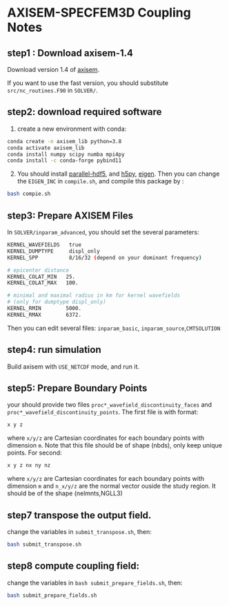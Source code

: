 # AXISEM-SPECFEM3D Coupling Notes

## step1 : Download axisem-1.4
Download version 1.4 of [axisem](https://github.com/geodynamics/axisem). 

If you want to use the fast version, you should substitute `src/nc_routines.F90` in `SOLVER/`.

## step2: download required software
1. create a new environment with conda:
```bash
conda create -n axisem_lib python=3.8 
conda activate axisem_lib
conda install numpy scipy numba mpi4py
conda install -c conda-forge pybind11  
```
2. You should install [parallel-hdf5](https://support.hdfgroup.org/HDF5/PHDF5/), and [h5py](https://docs.h5py.org/en/stable/mpi.html), [eigen](https://eigen.tuxfamily.org/index.php?title=Main_Page). Then you can change the `EIGEN_INC` in `compile.sh`, and compile this package by :
```bash
bash compie.sh
```


## step3: Prepare AXISEM Files
In `SOLVER/inparam_advanced`, you should set the several parameters:
```bash 
KERNEL_WAVEFIELDS   true
KERNEL_DUMPTYPE     displ_only
KERNEL_SPP          8/16/32 (depend on your dominant frequency)

# epicenter distance
KERNEL_COLAT_MIN   25.
KERNEL_COLAT_MAX   100.

# minimal and maximal radius in km for kernel wavefields
# (only for dumptype displ_only)
KERNEL_RMIN        5000.
KERNEL_RMAX        6372.
```
Then you can edit several files: `inparam_basic`, `inparam_source`,`CMTSOLUTION`

## step4: run simulation
Build axisem with `USE_NETCDF` mode, and run it.

## step5: Prepare Boundary Points
your should provide two files `proc*_wavefield_discontinuity_faces` and `proc*_wavefield_discontinuity_points`. The first file is with format: 
```bash
x y z
```
where `x/y/z` are Cartesian coordinates for each boundary points with dimension `m`. Note that this file should be of shape (nbds), only keep unique points. For second:
```bash
x y z nx ny nz
```
where `x/y/z` are Cartesian coordinates for each boundary points with dimension `m` and `n_x/y/z` are the normal vector ouside the study region. It should be of the shape (nelmnts,NGLL3)

## step7 transpose the output field.
change the variables in `submit_transpose.sh`, then:
```bash
bash submit_transpose.sh 
```

## step8 compute coupling field:
change the variables in `bash submit_prepare_fields.sh`, then:
```bash
bash submit_prepare_fields.sh 
```